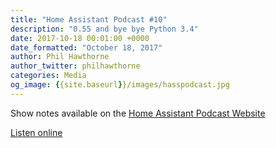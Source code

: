 ```yaml
---
title: "Home Assistant Podcast #10"
description: "0.55 and bye bye Python 3.4"
date: 2017-10-18 00:01:00 +0000
date_formatted: "October 18, 2017"
author: Phil Hawthorne
author_twitter: philhawthorne
categories: Media
og_image: {{site.baseurl}}/images/hasspodcast.jpg
---
```


Show notes available on the [Home Assistant Podcast Website](https://hasspodcast.io/HA010/)

[Listen online][episode]

[episode]: https://hasspodcast.io/ha010/
